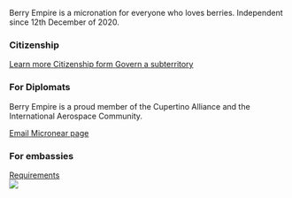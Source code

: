 <section>
  <p>Berry Empire is a micronation for everyone who loves berries. Independent since 12th December of 2020.</p>
</section>
<section>
  <h3 class="highlighted"> Citizenship </h3>
  <a class="thickbutton thick" href="/citizen/"> <span>Learn more</span> </a>
  <a class="thickbutton thick" href="https://docs.google.com/forms/d/e/1FAIpQLSfkJTmNNMBZQjtnY1X0qukH5jc4miOadwbrQjsZ3HqjJVhTfQ/viewform?usp=sf_link"> <span>Citizenship form</span> </a>
  <a class="thickbutton thick" href="/law/subterritory.html"> <span>Govern a subterritory</span> </a>
</section>
<section>
  <h3> For Diplomats </h3>
  <p>Berry Empire is a proud member of the Cupertino Alliance and the International Aerospace Community.</p>
  <a class="thickbutton thick" href="mailto:berryempire@protonmail.com"> <span>Email</span> </a>
  <a class="thickbutton thick" target="_blank" href="https://micronear.cupertinoalliance.com/micronation.html?m=RR"> <span>Micronear page</span> </a>
</section>
<section>
<h3> For embassies </h3>
  <a class="thickbutton thick" target="_blank" href="/embassy/"> <span>Requirements</span> </a>
</section>
<img src="https://media.discordapp.net/attachments/850110387243319327/850111340277137448/Berry_Kingdom1.png">

